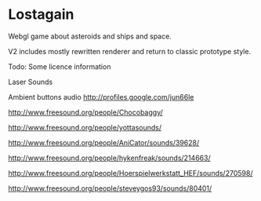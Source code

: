 Lostagain
====
Webgl game about asteroids and ships and space.

V2 includes mostly rewritten renderer and return to classic prototype style.

Todo: Some licence information


Laser Sounds

Ambient buttons audio
http://profiles.google.com/jun66le

http://www.freesound.org/people/Chocobaggy/

http://www.freesound.org/people/yottasounds/

http://www.freesound.org/people/AniCator/sounds/39628/

http://www.freesound.org/people/hykenfreak/sounds/214663/

http://www.freesound.org/people/Hoerspielwerkstatt_HEF/sounds/270598/

http://www.freesound.org/people/steveygos93/sounds/80401/
